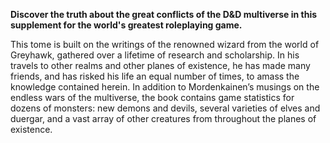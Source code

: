 **Discover the truth about the great conflicts of the D&D multiverse in this supplement for the world's greatest roleplaying game.**

This tome is built on the writings of the renowned wizard from the world of Greyhawk, gathered over a lifetime of research and scholarship. In his travels to other realms and other planes of existence, he has made many friends, and has risked his life an equal number of times, to amass the knowledge contained herein. In addition to Mordenkainen’s musings on the endless wars of the multiverse, the book contains game statistics for dozens of monsters: new demons and devils, several varieties of elves and duergar, and a vast array of other creatures from throughout the planes of existence.